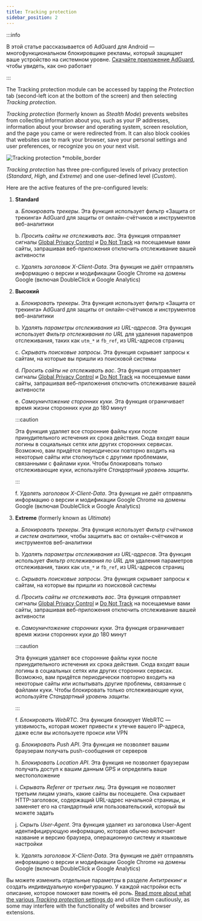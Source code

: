 ```yaml
---
title: Tracking protection
sidebar_position: 2
---
```


:::info

В этой статье рассказывается об AdGuard для Android — многофункциональном блокировщике рекламы, который защищает ваше устройство на системном уровне. [Скачайте приложение AdGuard](https://agrd.io/download-kb-adblock), чтобы увидеть, как оно работает

:::

The Tracking protection module can be accessed by tapping the _Protection_ tab (second-left icon at the bottom of the screen) and then selecting _Tracking protection_.

_Tracking protection_ (formerly known as _Stealth Mode_) prevents websites from collecting information about you, such as your IP addresses, information about your browser and operating system, screen resolution, and the page you came or were redirected from. It can also block cookies that websites use to mark your browser, save your personal settings and user preferences, or recognize you on your next visit.

![Tracking protection \*mobile\_border](https://cdn.adtidy.org/blog/new/y5fuztracking_protection.png)

_Tracking protection_ has three pre-configured levels of privacy protection (_Standard_, _High_, and _Extreme_) and one user-defined level (_Custom_).

Here are the active features of the pre-configured levels:

1. **Standard**

   a. _Блокировать трекеры_. Эта функция использует фильтр «Защита от трекинга» AdGuard для защиты от онлайн-счётчиков и инструментов веб-аналитики

   b. _Просить сайты не отслеживать вас_. Эта функция отправляет сигналы [Global Privacy Control](https://globalprivacycontrol.org/) и [Do Not Track](https://en.wikipedia.org/wiki/Do_Not_Track) на посещаемые вами сайты, запрашивая веб-приложения отключить отслеживание вашей активности

   c. _Удалять заголовок X-Client-Data_. Эта функция не даёт отправлять информацию о версии и модификации Google Chrome на домены Google (включая DoubleClick и Google Analytics)

2. **Высокий**

   a. _Блокировать трекеры_. Эта функция использует фильтр «Защита от трекинга» AdGuard для защиты от онлайн-счётчиков и инструментов веб-аналитики

   b. _Удалять параметры отслеживания из URL-адресов_. Эта функция использует _Фильтр отслеживания по URL_ для удаления параметров отслеживания, таких как `utm_*` и `fb_ref`, из URL-адресов страниц

   c. _Скрывать поисковые запросы_. Эта функция скрывает запросы к сайтам, на которые вы пришли из поисковой системы

   d. _Просить сайты не отслеживать вас_. Эта функция отправляет сигналы [Global Privacy Control](https://globalprivacycontrol.org/) и [Do Not Track](https://en.wikipedia.org/wiki/Do_Not_Track) на посещаемые вами сайты, запрашивая веб-приложения отключить отслеживание вашей активности

   е. _Самоуничтожение сторонних куки_. Эта функция ограничивает время жизни сторонних куки до 180 минут

   :::caution

   Эта функция удаляет все сторонние файлы куки после принудительного истечения их срока действия. Сюда входят ваши логины в социальных сетях или других сторонних сервисах. Возможно, вам придётся периодически повторно входить на некоторые сайты или столкнуться с другими проблемами, связанными с файлами куки. Чтобы блокировать только отслеживающие куки, используйте _Стандартный уровень защиты_.

   :::

   f. _Удалять заголовок X-Client-Data_. Эта функция не даёт отправлять информацию о версии и модификации Google Chrome на домены Google (включая DoubleClick и Google Analytics)

3. **Extreme** (formerly known as _Ultimate_)

   a. _Блокировать трекеры_. Эта функция использует _Фильтр счётчиков и систем аналитики_, чтобы защитить вас от онлайн-счётчиков и инструментов веб-аналитики

   b. _Удалять параметры отслеживания из URL-адресов_. Эта функция использует _Фильтр отслеживания по URL_ для удаления параметров отслеживания, таких как `utm_*` и `fb_ref`, из URL-адресов страниц

   c. _Скрывать поисковые запросы_. Эта функция скрывает запросы к сайтам, на которые вы пришли из поисковой системы

   d. _Просить сайты не отслеживать вас_. Эта функция отправляет сигналы [Global Privacy Control](https://globalprivacycontrol.org/) и [Do Not Track](https://en.wikipedia.org/wiki/Do_Not_Track) на посещаемые вами сайты, запрашивая веб-приложения отключить отслеживание вашей активности

   е. _Самоуничтожение сторонних куки_. Эта функция ограничивает время жизни сторонних куки до 180 минут

   :::caution

   Эта функция удаляет все сторонние файлы куки после принудительного истечения их срока действия. Сюда входят ваши логины в социальных сетях или других сторонних сервисах. Возможно, вам придётся периодически повторно входить на некоторые сайты или испытывать другие проблемы, связанные с файлами куки. Чтобы блокировать только отслеживающие куки, используйте _Стандартный уровень защиты_.

   :::

   f. _Блокировать WebRTC_. Эта функция блокирует WebRTC — уязвимость, которая может привести к утечке вашего IP-адреса, даже если вы используете прокси или VPN

   g. _Блокировать Push API_. Эта функция не позволяет вашим браузерам получать push-сообщения от серверов

   h. _Блокировать Location API_. Эта функция не позволяет браузерам получать доступ к вашим данным GPS и определять ваше местоположение

   i. _Скрывать Referer от третьих лиц_. Эта функция не позволяет третьим лицам узнать, какие сайты вы посещаете. Она скрывает HTTP-заголовок, содержащий URL-адрес начальной страницы, и заменяет его на стандартный или пользовательский, который вы можете задать

   j. _Скрыть User-Agent_. Эта функция удаляет из заголовка User-Agent идентифицирующую информацию, которая обычно включает название и версию браузера, операционную систему и языковые настройки

   k. _Удалять заголовок X-Client-Data_. Эта функция не даёт отправлять информацию о версии и модификации Google Chrome на домены Google (включая DoubleClick и Google Analytics)

Вы можете изменить отдельные параметры в разделе _Антитрекинг_ и создать индивидуальную конфигурацию. У каждой настройки есть описание, которое поможет вам понять её роль. [Read more about what the various _Tracking protection_ settings do](/general/stealth-mode) and utilize them cautiously, as some may interfere with the functionality of websites and browser extensions.
